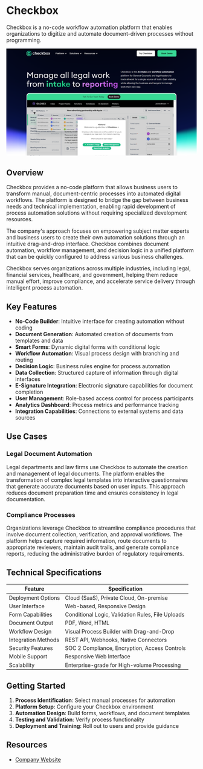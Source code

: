 
# Checkbox

Checkbox is a no-code workflow automation platform that enables organizations to digitize and automate document-driven processes without programming.

![Checkbox](./assets/checkbox.png)

## Overview

Checkbox provides a no-code platform that allows business users to transform manual, document-centric processes into automated digital workflows. The platform is designed to bridge the gap between business needs and technical implementation, enabling rapid development of process automation solutions without requiring specialized development resources.

The company's approach focuses on empowering subject matter experts and business users to create their own automation solutions through an intuitive drag-and-drop interface. Checkbox combines document automation, workflow management, and decision logic in a unified platform that can be quickly configured to address various business challenges.

Checkbox serves organizations across multiple industries, including legal, financial services, healthcare, and government, helping them reduce manual effort, improve compliance, and accelerate service delivery through intelligent process automation.

## Key Features

- **No-Code Builder**: Intuitive interface for creating automation without coding
- **Document Generation**: Automated creation of documents from templates and data
- **Smart Forms**: Dynamic digital forms with conditional logic
- **Workflow Automation**: Visual process design with branching and routing
- **Decision Logic**: Business rules engine for process automation
- **Data Collection**: Structured capture of information through digital interfaces
- **E-Signature Integration**: Electronic signature capabilities for document completion
- **User Management**: Role-based access control for process participants
- **Analytics Dashboard**: Process metrics and performance tracking
- **Integration Capabilities**: Connections to external systems and data sources

## Use Cases

### Legal Document Automation

Legal departments and law firms use Checkbox to automate the creation and management of legal documents. The platform enables the transformation of complex legal templates into interactive questionnaires that generate accurate documents based on user inputs. This approach reduces document preparation time and ensures consistency in legal documentation.

### Compliance Processes

Organizations leverage Checkbox to streamline compliance procedures that involve document collection, verification, and approval workflows. The platform helps capture required information, route documents to appropriate reviewers, maintain audit trails, and generate compliance reports, reducing the administrative burden of regulatory requirements.

## Technical Specifications

| Feature | Specification |
|---------|---------------|
| Deployment Options | Cloud (SaaS), Private Cloud, On-premise |
| User Interface | Web-based, Responsive Design |
| Form Capabilities | Conditional Logic, Validation Rules, File Uploads |
| Document Output | PDF, Word, HTML |
| Workflow Design | Visual Process Builder with Drag-and-Drop |
| Integration Methods | REST API, Webhooks, Native Connectors |
| Security Features | SOC 2 Compliance, Encryption, Access Controls |
| Mobile Support | Responsive Web Interface |
| Scalability | Enterprise-grade for High-volume Processing |

## Getting Started

1. **Process Identification**: Select manual processes for automation
2. **Platform Setup**: Configure your Checkbox environment
3. **Automation Design**: Build forms, workflows, and document templates
4. **Testing and Validation**: Verify process functionality
5. **Deployment and Training**: Roll out to users and provide guidance

## Resources

- [Company Website](https://www.checkbox.ai/)
